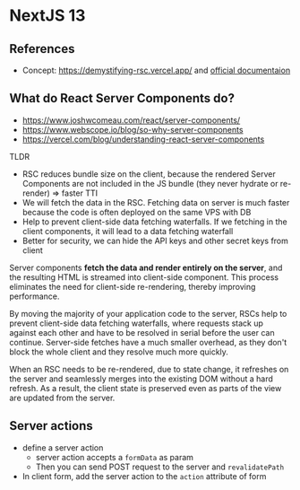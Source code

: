 # NextJS 13

## References

- Concept: <https://demystifying-rsc.vercel.app/> and [official documentaion](https://nextjs.org/docs/getting-started/react-essentials)

## What do React Server Components do?

- <https://www.joshwcomeau.com/react/server-components/>
- <https://www.webscope.io/blog/so-why-server-components>
- <https://vercel.com/blog/understanding-react-server-components>

TLDR

- RSC reduces bundle size on the client, because the rendered Server Components are not included in the JS bundle (they never hydrate or re-render) => faster TTI
- We will fetch the data in the RSC. Fetching data on server is much faster because the code is often deployed on the same VPS with DB
- Help to prevent client-side data fetching waterfalls. If we fetching in the client components, it will lead to a data fetching waterfall
- Better for security, we can hide the API keys and other secret keys from client

Server components **fetch the data and render entirely on the server**, and the resulting HTML is streamed into client-side component. This process eliminates the need for client-side re-rendering, thereby improving performance.

By moving the majority of your application code to the server, RSCs help to prevent client-side data fetching waterfalls, where requests stack up against each other and have to be resolved in serial before the user can continue. Server-side fetches have a much smaller overhead, as they don't block the whole client and they resolve much more quickly.

When an RSC needs to be re-rendered, due to state change, it refreshes on the server and seamlessly merges into the existing DOM without a hard refresh. As a result, the client state is preserved even as parts of the view are updated from the server.

## Server actions

- define a server action
  - server action accepts a `formData` as param
  - Then you can send POST request to the server and `revalidatePath`
- In client form, add the server action to the `action` attribute of form
